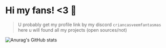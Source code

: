# Hi my fans! <3 💓

> U probably get my profile link by my discord `criancasveemfantasmas` here u will found all my projects (open sources/not)

![Anurag's GitHub stats](https://github-readme-stats.vercel.app/api?username=jota-js&show_icons=true&theme=dark)
